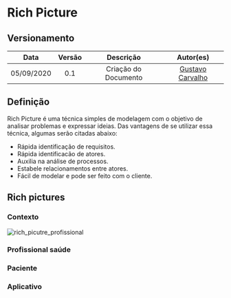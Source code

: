 # Rich Picture
## Versionamento
| Data | Versão | Descrição | Autor(es) |
|:----:|:------:|:---------:|:---------:|
| 05/09/2020 | 0.1 | Criação do Documento | [Gustavo Carvalho](https://github.com/gustavocarvalho1002) |

## Definição

Rich Picture é uma técnica simples de modelagem com o objetivo de analisar problemas e expressar ideias. Das vantagens de se utilizar essa técnica, algumas serão citadas abaixo:

- Rápida identificação de requisitos.
- Rápida identificacão de atores.
- Auxilia na análise de processos.
- Estabele relacionamentos entre atores.
- Fácil de modelar e pode ser feito com o cliente.

## Rich pictures
### Contexto
![rich_picutre_profissional](https://github.com/UnBArqDsw/2020.1_G5_Diario_da_Saude/blob/docs/docs/img/rich_picutre_profissional.png)
### Profissional saúde
### Paciente
### Aplicativo 